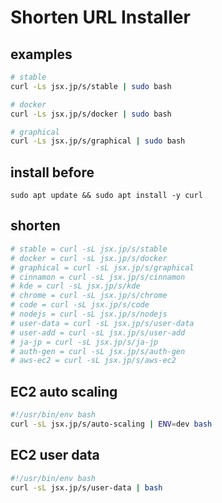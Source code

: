 # Shorten URL Installer

## examples

```bash
# stable
curl -Ls jsx.jp/s/stable | sudo bash

# docker
curl -Ls jsx.jp/s/docker | sudo bash

# graphical
curl -Ls jsx.jp/s/graphical | sudo bash
```

## install before

```
sudo apt update && sudo apt install -y curl
```

## shorten

```bash
# stable = curl -sL jsx.jp/s/stable
# docker = curl -sL jsx.jp/s/docker
# graphical = curl -sL jsx.jp/s/graphical
# cinnamon = curl -sL jsx.jp/s/cinnamon
# kde = curl -sL jsx.jp/s/kde
# chrome = curl -sL jsx.jp/s/chrome
# code = curl -sL jsx.jp/s/code
# nodejs = curl -sL jsx.jp/s/nodejs
# user-data = curl -sL jsx.jp/s/user-data
# user-add = curl -sL jsx.jp/s/user-add
# ja-jp = curl -sL jsx.jp/s/ja-jp
# auth-gen = curl -sL jsx.jp/s/auth-gen
# aws-ec2 = curl -sL jsx.jp/s/aws-ec2
```

## EC2 auto scaling

```bash
#!/usr/bin/env bash
curl -sL jsx.jp/s/auto-scaling | ENV=dev bash
```

## EC2 user data

```bash
#!/usr/bin/env bash
curl -sL jsx.jp/s/user-data | bash
```
